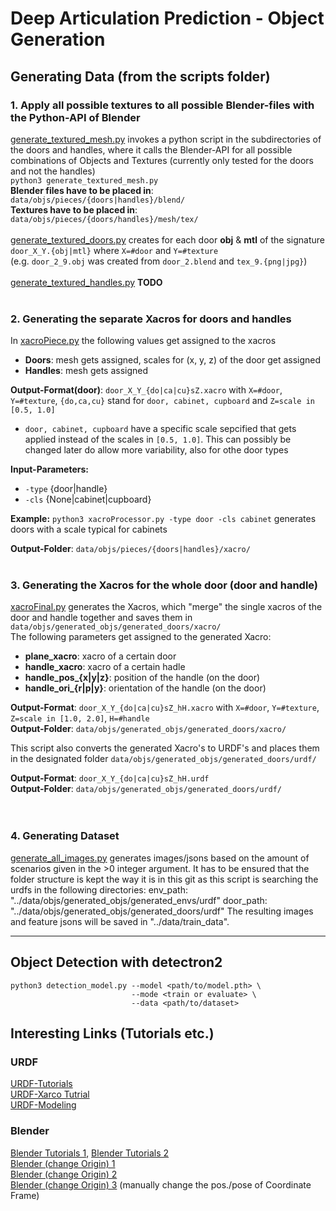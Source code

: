 # Deep Articulation Prediction - Object Generation


## Generating Data (from the scripts folder)

### 1. Apply all possible textures to all possible Blender-files with the Python-API of Blender
[generate_textured_mesh.py](scripts/generate_textured_mesh.py) invokes a python script in the subdirectories of the doors and handles, where it calls the Blender-API for all possible combinations of Objects and Textures (currently only tested for the doors and not the handles)<br>
`python3 generate_textured_mesh.py`<br>
**Blender files have to be placed in**: `data/objs/pieces/{doors|handles}/blend/`<br>
**Textures have to be placed in**: `data/objs/pieces/{doors/handles}/mesh/tex/`<br><br>
[generate_textured_doors.py](data/objs/pieces/doors/generate_textured_doors.py) creates for each door **obj** & **mtl** of the signature `door_X_Y.{obj|mtl}` where `X=#door` and `Y=#texture`<br>(e.g. `door_2_9.obj` was created from `door_2.blend` and `tex_9.{png|jpg}`)<br><br>
[generate_textured_handles.py](data/objs/pieces/handles/generate_textured_handles.py) **TODO**<br><br>


### 2. Generating the separate Xacros for doors and handles
In [xacroPiece.py](scripts/xacroPiece.py) the following values get assigned to the xacros
- **Doors**: mesh gets assigned, scales for (x, y, z) of the door get assigned
- **Handles**: mesh gets assigned

**Output-Format(door)**: `door_X_Y_{do|ca|cu}sZ.xacro` with `X=#door`, `Y=#texture`, `{do,ca,cu}` stand for `door, cabinet, cupboard` and `Z=scale in [0.5, 1.0]`<br>
- `door, cabinet, cupboard` have a specific scale sepcified that gets applied instead of the scales in `[0.5, 1.0]`. This can possibly be changed later do allow more variability, also for othe door types<br>

**Input-Parameters:**
- `-type` {door|handle}
- `-cls`  {None|cabinet|cupboard}

**Example:** `python3 xacroProcessor.py -type door -cls cabinet` generates doors with a scale typical for cabinets

**Output-Folder**: `data/objs/pieces/{doors|handles}/xacro/`<br><br>

### 3. Generating the Xacros for the whole door (door and handle)
[xacroFinal.py](scripts/xacroFinal.py) generates the Xacros, which "merge" the single xacros of the door and handle together and saves them in `data/objs/generated_objs/generated_doors/xacro/`<br>
The following parameters get assigned to the generated Xacro:<br>
- **plane_xacro**: xacro of a certain door 
- **handle_xacro**: xacro of a certain hadle
- **handle_pos_{x|y|z}**: position of the handle (on the door)
- **handle_ori_{r|p|y}**: orientation of the handle (on the door)

**Output-Format**: `door_X_Y_{do|ca|cu}sZ_hH.xacro` with `X=#door`, `Y=#texture`, `Z=scale in [1.0, 2.0]`, `H=#handle`<br>
**Output-Folder**: `data/objs/generated_objs/generated_doors/xacro/`

This script also converts the generated Xacro's to URDF's and places them in the designated folder `data/objs/generated_objs/generated_doors/urdf/`

**Output-Format**: `door_X_Y_{do|ca|cu}sZ_hH.urdf`<br>
**Output-Folder**: `data/objs/generated_objs/generated_doors/urdf/`<br><br><br>

### 4. Generating Dataset
[generate_all_images.py](scripts/generate_all_images.py) generates images/jsons based on the amount of scenarios given in the >0 integer argument.
It has to be ensured that the folder structure is kept the way it is in this git as this script is searching the urdfs in the following directories:
env_path: "../data/objs/generated_objs/generated_envs/urdf"
door_path: "../data/objs/generated_objs/generated_doors/urdf"
The resulting images and feature jsons will be saved in "../data/train_data".

--------------------------------------

## Object Detection with detectron2
```
python3 detection_model.py --model <path/to/model.pth> \
                           --mode <train or evaluate> \
                           --data <path/to/dataset>
```






## Interesting Links (Tutorials etc.)

### URDF
[URDF-Tutorials](http://wiki.ros.org/urdf/Tutorials)<br>
[URDF-Xarco Tutrial](https://www.youtube.com/playlist?list=PLK0b4e05LnzYpDnNeWJcQLju7JfJFX-lk)<br>
[URDF-Modeling](https://www.youtube.com/watch?v=UUwHK5ONTAQ)

### Blender
[Blender Tutorials 1](https://www.youtube.com/watch?v=bpvh-9H8S1g), [Blender Tutorials 2](https://www.youtube.com/watch?v=v6uBU5fgczE)<br>
[Blender (change Origin) 1](https://www.youtube.com/watch?v=_ojeeuNtJM8)<br>
[Blender (change Origin) 2](https://daler.github.io/blender-for-3d-printing/mesh_modeling/object-origin.html)<br>
[Blender (change Origin) 3](https://www.youtube.com/watch?v=-CiWNcPB1CY) (manually change the pos./pose of Coordinate Frame)
